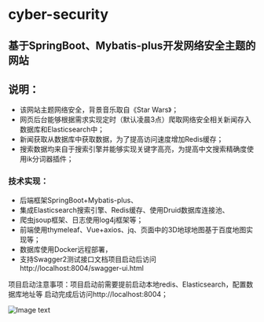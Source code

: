 # cyber-security
## 基于SpringBoot、Mybatis-plus开发网络安全主题的网站
## 说明：
- 该网站主题网络安全，背景音乐取自《Star Wars》；
- 网页后台能够根据需求实现定时（默认凌晨3点）爬取网络安全相关新闻存入数据库和Elasticsearch中；
- 新闻获取从数据库中获取数据，为了提高访问速度增加Redis缓存；
- 搜索数据均来自于搜索引擎并能够实现关键字高亮，为提高中文搜索精确度使用ik分词器插件；

### 技术实现：
- 后端框架SpringBoot+Mybatis-plus、
- 集成Elasticsearch搜索引擎、Redis缓存、使用Druid数据库连接池、
- 爬虫jsoup框架、日志使用log4j框架等；
- 前端使用thymeleaf、Vue+axios、jq、页面中的3D地球地图基于百度地图实现等；
- 数据库使用Docker远程部署，
- 支持Swagger2测试接口文档项目启动后访问http://localhost:8004/swagger-ui.html

项目启动注意事项：项目启动前需要提前启动本地redis、Elasticsearch，配置数据库地址等
启动完成后访问http://localhost:8004；

![Image text](https://raw.github.com/SwimKY/repositpry/master/cyber-security/image/01.jpg)
